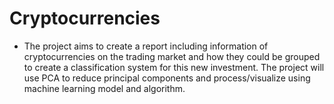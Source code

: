 # Cryptocurrencies

- The project aims to create a report including information of cryptocurrencies on the trading market and how they could be grouped to create a classification system for this new investment. The project will use PCA to reduce principal components and process/visualize using machine learning model and algorithm. 
